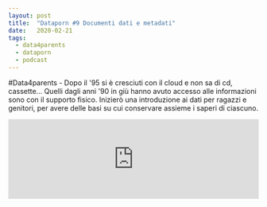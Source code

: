 ```yaml
---
layout: post
title:  "Dataporn #9 Documenti dati e metadati"
date:   2020-02-21
tags:
  - data4parents
  - dataporn
  - podcast
---
```


#Data4parents - Dopo il '95 si è cresciuti con il cloud e non sa di cd, cassette... Quelli dagli anni '90 in giù hanno avuto accesso alle informazioni sono con il supporto fisico. Inizierò una introduzione ai dati per ragazzi e genitori, per avere delle basi su cui conservare assieme i saperi di ciascuno.

<iframe src="https://anchor.fm/dataporn/embed/episodes/Data4parents-Documenti-dati-e-metadati-eavlkd" height="160px" width="100%" frameborder="0" scrolling="no"></iframe>
